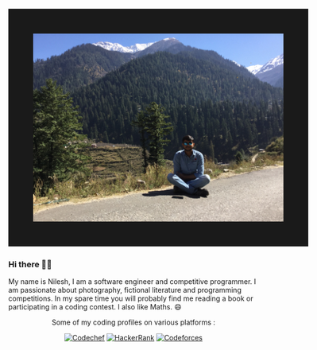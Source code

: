 
<!--
**NILESH8757/NILESH8757** is a ✨ _special_ ✨ repository because its `README.md` (this file) appears on your GitHub profile.
-->
<kbd> <img src="https://github.com/NILESH8757/NILESH8757/blob/master/IMG_2085.JPG" border="50" /> </kbd>
### Hi there 🙋‍♂️

My name is Nilesh, I am a software engineer and competitive programmer. I am passionate about photography, fictional literature and programming competitions. In my spare time you will probably find me reading a book or participating in a coding contest. I also like Maths. :smile: <br>

<p align="center">Some of my coding profiles on various platforms :</p>
<p align="center">
  <a href="https://www.codechef.com/users/nilesh8757" target = "_blank"><img src="https://img.shields.io/badge/Codechef--_.svg?style=social&logo=codechef" alt="Codechef"></a>
  <a href="https://www.hackerrank.com/nilesh8757" target = "_blank"><img src="https://img.shields.io/badge/Hackerrank--_.svg?style=social&logo=hackerrank" alt="HackerRank"></a>
  <a href="https://codeforces.com/profile/nilesh8757" target = "_blank"><img src="https://img.shields.io/badge/Codeforces--_.svg?style=social&logo=codeforces" alt="Codeforces"></a>
</p>
